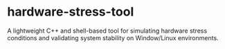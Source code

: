 # hardware-stress-tool
A lightweight C++ and shell-based tool for simulating hardware stress conditions and validating system stability on Window/Linux environments.

